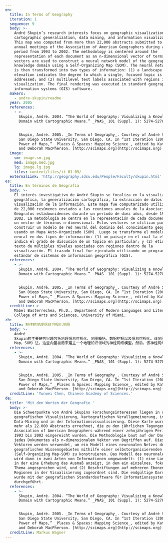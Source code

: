 ```yaml
---
en:
  title: In Terms of Geography
  iteration: 1
  sequence: 9
  body: >-
    André Skupin’s research interests focus on geographic visualization,
    cartographic generalization, data mining, and information visualization.
    This map was computed from more than 22,000 abstracts submitted to the
    annual meetings of the Association of American Geographers during a ten-year
    period from 1993 to 2002. The methodology is centered around the
    representation of each document as an n-dimensional vector of terms. These
    vectors are used to construct a neural network model of the geographic
    knowledge domain using a Self-Organizing Map (SOM). The neural network model
    is then transformed into two types of information: (1) a landscape in which
    elevation indicates the degree to which a single, focused topic is
    addressed; and (2) multilevel text labels associated with regions in the
    visualization. The final rendering was executed in standard geographic
    information systems (GIS) software.
  makers:
    - andre-skupin/readme
  year: 2005
  references:
    - >-
      Skupin, André. 2004. “The World of Geography: Visualizing a Knowledge
      Domain with Cartographic Means.” _PNAS_ 101 (Suppl. 1): 5274-5278.


      Skupin, André. 2005. _In Terms of Geography_. Courtesy of André Skupin,
      San Diego State University, San Diego, CA. In “1st Iteration (2005): The
      Power of Maps,” _Places & Spaces: Mapping Science_, edited by Katy Börner
      and Deborah MacPherson. [http://scimaps.org](http://scimaps.org).
  image:
    sm: image.sm.jpg
    med: image.med.jpg
    lg: image.lg.jpg
    tiles: content/tiles/it-01-09/
  externalLink: 'http://geography.sdsu.edu/People/Faculty/skupin.html'
es:
  title: En términos de Geografía
  body: >-
    El interés investigativo de André Skupin se focaliza en la visualización
    geográfica, la generalización cartográfica, la extracción de datos y la
    visualización de la información. Este mapa fue computarizado utilizando más
    de 22,000 resúmenes enviados a las reuniones anuales de la Asociación de
    Geógrafos estadounidenses durante un período de diez años, desde 1993 a
    2002. La metodología se centra en la representación de cada documento como
    un vector de términos n-dimensional. Estos vectores se utilizan para
    construir un modelo de red neural del dominio del conocimiento geográfico,
    usando un Mapa Auto-Organizado (SOM). Luego se transforma el modelo de red
    neural en dos tipos de información: (1) un paisaje en el cual la elevación
    indica el grado de discusión de un tópico en particular; y (2) etiquetas de
    texto de múltiples niveles asociadas con regiones dentro de la
    visualización. El trazado final fue ejecutado utilizando un programa
    estándar de sistemas de información geográfica (GIS).
  references:
    - >-
      Skupin, André. 2004. “The World of Geography: Visualizing a Knowledge
      Domain with Cartographic Means.” _PNAS_ 101 (Suppl. 1): 5274-5278.


      Skupin, André. 2005. _In Terms of Geography_. Courtesy of André Skupin,
      San Diego State University, San Diego, CA. In “1st Iteration (2005): The
      Power of Maps,” _Places & Spaces: Mapping Science_, edited by Katy Börner
      and Deborah MacPherson. [http://scimaps.org](http://scimaps.org).
  creditLine: >-
    Mabel Basterrechea, Ph.D., Department of Modern Languages and Literatures,
    College of Arts and Sciences, University of Miami.
zh:
  title: 制作的地理信息可视化地图
  body: >-
    André
    Skupin的主要研究兴趣包括地理信息可视化、地图概括、数据挖掘以及信息可视化。该地图通过对1993年到2002年十年间的美国地理学协会年会提交的2.2万多篇摘要计算而来。该方法将每篇文献看作是短语的n维向量。利用自组织映射（Self-Organizing
    Map，SOM）法，这些向量被用来建立一个地理知识领域的神经网络模型。然后，该神经网络模型被转变成两种信息模式：（1）一种是利用还把高度来标准单个主题集中的程度；（2）采用多级文本标签对不同的可视化区域进行标注。地图最终利用标准的地理信息信息（GIS）软件进行制图。
  references:
    - >-
      Skupin, André. 2004. “The World of Geography: Visualizing a Knowledge
      Domain with Cartographic Means.” _PNAS_ 101 (Suppl. 1): 5274-5278.


      Skupin, André. 2005. _In Terms of Geography_. Courtesy of André Skupin,
      San Diego State University, San Diego, CA. In “1st Iteration (2005): The
      Power of Maps,” _Places & Spaces: Mapping Science_, edited by Katy Börner
      and Deborah MacPherson. [http://scimaps.org](http://scimaps.org).
  creditLine: 'Yunwei Chen, Chinese Academy of Sciences.'
de:
  title: 'Mit den Worten der Geografie '
  body: >-
    Die Schwerpunkte von André Skupins Forschungsinteressen liegen in der
    geografischen Visualisierung, kartografischen Verallgemeinerung, im
    Data-Mining und in der Informationsvisualisierung. Diese Karte wurde aus
    mehr als 22.000 Abstracts errechnet, die zu den jährlichen Tagungen der
    Association of American Geographers während einer zehnjährigen Periode von
    1993 bis 2002 eingereicht wurden. Die Methodologie baut auf der Darstellung
    jedes Dokumentes als n-dimensionalem Vektor von Begriffen auf. Diese
    Vektoren werden verwendet, um ein Modell eines neuronalen Netzes des
    geografischen Wissensgebietes mithilfe einer selbstorganisierenden Karte
    (Self-Organizing Map-SOM) zu konstruieren. Das Modell des neuronalen Netzes
    wird dann in zwei Arten von Informationen umgewandelt: (1) eine Landschaft,
    in der eine Erhebung das Ausmaß anzeigt, in dem ein einzelnes, fokussiertes
    Thema angesprochen wird, und (2) Beschriftungen auf mehreren Ebenen, die den
    Regionen in der Visualisierung zugeordnet sind. Die endgültige Darstellung
    wurde mit der geografischen Standardsoftware für Informationssysteme (GIS)
    durchgeführt.
  references:
    - >-
      Skupin, André. 2004. “The World of Geography: Visualizing a Knowledge
      Domain with Cartographic Means.” _PNAS_ 101 (Suppl. 1): 5274-5278.


      Skupin, André. 2005. _In Terms of Geography_. Courtesy of André Skupin,
      San Diego State University, San Diego, CA. In “1st Iteration (2005): The
      Power of Maps,” _Places & Spaces: Mapping Science_, edited by Katy Börner
      and Deborah MacPherson. [http://scimaps.org](http://scimaps.org).
  creditLine: Markus Wagner
---
```

